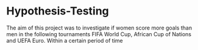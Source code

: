 # Hypothesis-Testing
The aim of this project was to investigate if women score more goals than men in the following tournaments FIFA World Cup, African Cup of Nations and UEFA Euro. Within a certain period of time 
